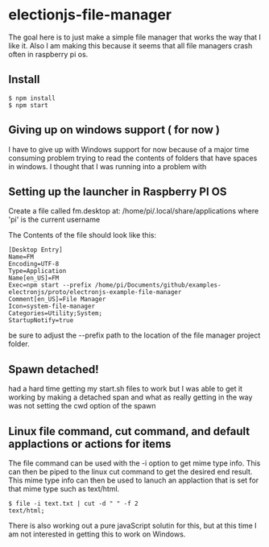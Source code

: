 # electionjs-file-manager

The goal here is to just make a simple file manager that works the way that I like it. Also I am making this because it seems that all file managers crash often in raspberry pi os.

## Install

```
$ npm install
$ npm start
```

## Giving up on windows support ( for now )

I have to give up with Windows support for now because of a major time consuming problem trying to read the contents of folders that have spaces in windows. I thought that I was running into a problem with

## Setting up the launcher in Raspberry PI OS

Create a file called fm.desktop at: /home/pi/.local/share/applications where 'pi' is the current username

The Contents of the file should look like this:

```
[Desktop Entry]
Name=FM
Encoding=UTF-8
Type=Application
Name[en_US]=FM
Exec=npm start --prefix /home/pi/Documents/github/examples-electronjs/proto/electronjs-example-file-manager
Comment[en_US]=File Manager
Icon=system-file-manager
Categories=Utility;System;
StartupNotify=true
```

be sure to adjust the --prefix path to the location of the file manager project folder.

## Spawn detached!

had a hard time getting my start.sh files to work but I was able to get it working by making a detached span and what as really getting in the way was not setting the cwd option of the spawn


## Linux file command, cut command, and default applactions or actions for items

The file command can be used with the -i option to get mime type info. This can then be piped to the linux cut command to get the desired end result. This mime type info can then be used to lanuch an applaction that is set for that mime type such as text/html.

```
$ file -i text.txt | cut -d " " -f 2
text/html;
```

There is also working out a pure javaScript solutin for this, but at this time I am not interested in getting this to work on Windows.
